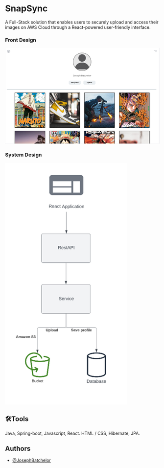 
# SnapSync

A Full-Stack solution that enables users to securely upload and access their images on AWS Cloud through a React-powered user-friendly interface.



### Front Design
![Frontend Design](https://github.com/JosephBatchelor/Cloud-Photo-Management-System/blob/main/RDME/Frontend-Design.png)

### System Design
![UML System Diagram](https://github.com/JosephBatchelor/Cloud-Photo-Management-System/blob/main/RDME/C-P-M-S%20UML%20diagram.png)


## 🛠Tools
Java, Spring-boot, Javascript, React. HTML / CSS, Hibernate, JPA.  


## Authors

- [@JosephBatchelor](https://github.com/JosephBatchelor)

